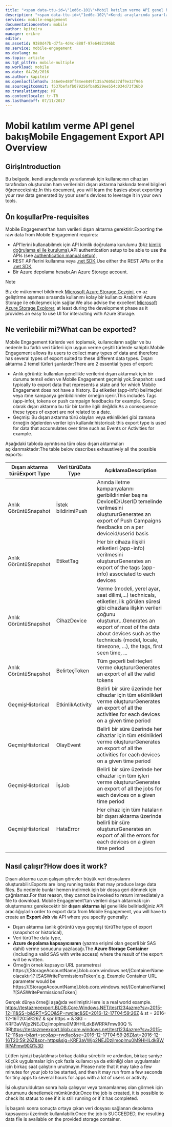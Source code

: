 ```yaml
---
title: "<span data-ttu-id=\"1ed6c-101\">Mobil katılım verme API genel bakış</span><span class=\"sxs-lookup\"><span data-stu-id=\"1ed6c-101\">Mobile Engagement Export API Overview</span></span>"
description: "<span data-ttu-id=\"1ed6c-102\">Kendi araçlarında yararlanmak için kullanıcının cihazları tarafından oluşturulan ham verilerinizi dışarı aktarma hakkında temel bilgileri öğrenin</span><span class=\"sxs-lookup\"><span data-stu-id=\"1ed6c-102\">Learn the basics about exporting your raw data generated by your user's devices to leverage it in your own tools</span></span>"
services: mobile-engagement
documentationcenter: mobile
author: kpiteira
manager: erikre
editor: 
ms.assetid: 9380d47b-d7fa-4d4c-888f-97e6482196bb
ms.service: mobile-engagement
ms.devlang: na
ms.topic: article
ms.tgt_pltfrm: mobile-multiple
ms.workload: mobile
ms.date: 04/26/2016
ms.author: kapiteir
ms.openlocfilehash: 346e0e480ff84ee849f135a7605d27df9e32f966
ms.sourcegitcommit: f537befafb079256fba0529ee554c034d73f36b0
ms.translationtype: MT
ms.contentlocale: tr-TR
ms.lasthandoff: 07/11/2017
---
```

# <a name="mobile-engagement-export-api-overview"></a><span data-ttu-id="1ed6c-103">Mobil katılım verme API genel bakış</span><span class="sxs-lookup"><span data-stu-id="1ed6c-103">Mobile Engagement Export API Overview</span></span>
## <a name="introduction"></a><span data-ttu-id="1ed6c-104">Giriş</span><span class="sxs-lookup"><span data-stu-id="1ed6c-104">Introduction</span></span>
<span data-ttu-id="1ed6c-105">Bu belgede, kendi araçlarında yararlanmak için kullanıcının cihazları tarafından oluşturulan ham verilerinizi dışarı aktarma hakkında temel bilgileri öğreneceksiniz.</span><span class="sxs-lookup"><span data-stu-id="1ed6c-105">In this document, you will learn the basics about exporting your raw data generated by your user's devices to leverage it in your own tools.</span></span>

## <a name="pre-requisites"></a><span data-ttu-id="1ed6c-106">Ön koşullar</span><span class="sxs-lookup"><span data-stu-id="1ed6c-106">Pre-requisites</span></span>
<span data-ttu-id="1ed6c-107">Mobile Engagement'tan ham verileri dışarı aktarma gerektirir:</span><span class="sxs-lookup"><span data-stu-id="1ed6c-107">Exporting the raw data from Mobile Engagement requires:</span></span>

* <span data-ttu-id="1ed6c-108">API'lerini kullanabilmek için API kimlik doğrulama kurulumu (bkz [kimlik doğrulama el ile kuruluma](mobile-engagement-api-authentication-manual.md)),</span><span class="sxs-lookup"><span data-stu-id="1ed6c-108">API authentication setup to be able to use the APIs (see [authentication manual setup](mobile-engagement-api-authentication-manual.md)),</span></span>
* <span data-ttu-id="1ed6c-109">REST API'lerini kullanma veya [.net SDK](mobile-engagement-dotnet-sdk-service-api.md),</span><span class="sxs-lookup"><span data-stu-id="1ed6c-109">Use either the REST APIs or the [.net SDK](mobile-engagement-dotnet-sdk-service-api.md),</span></span>
* <span data-ttu-id="1ed6c-110">Bir Azure depolama hesabı.</span><span class="sxs-lookup"><span data-stu-id="1ed6c-110">An Azure Storage account.</span></span>

> [!NOTE]
> <span data-ttu-id="1ed6c-111">Biz de mükemmel bildirmek [Microsoft Azure Storage Gezgini](http://storageexplorer.com/), en az geliştirme aşaması sırasında kullanımı kolay bir kullanıcı Arabirimi Azure Storage ile etkileşmek için sağlar.</span><span class="sxs-lookup"><span data-stu-id="1ed6c-111">We also advise the excellent [Microsoft Azure Storage Explorer](http://storageexplorer.com/), at least during the development phase as it provides an easy to use UI for interacting with Azure Storage.</span></span>
> 
> 

## <a name="what-can-be-exported"></a><span data-ttu-id="1ed6c-112">Ne verilebilir mi?</span><span class="sxs-lookup"><span data-stu-id="1ed6c-112">What can be exported?</span></span>
<span data-ttu-id="1ed6c-113">Mobile Engagement türlerde veri toplamak, kullanıcıların sağlar ve bu nedenle bu farklı veri türleri için uygun verme çeşitli türlerde sahiptir.</span><span class="sxs-lookup"><span data-stu-id="1ed6c-113">Mobile Engagement allows its users to collect many types of data and therefore has several types of export suited to these different data types.</span></span>
<span data-ttu-id="1ed6c-114">Dışarı aktarma 2 temel türleri şunlardır:</span><span class="sxs-lookup"><span data-stu-id="1ed6c-114">There are 2 essential types of export:</span></span>

* <span data-ttu-id="1ed6c-115">Anlık görüntü: kullanılan genellikle verilerini dışarı aktarmak için bir durumu temsil eden ve Mobile Engagement geçmişi yok.</span><span class="sxs-lookup"><span data-stu-id="1ed6c-115">Snapshot: used typically to export data that represents a state and for which Mobile Engagement does not have a history.</span></span> <span data-ttu-id="1ed6c-116">Bu etiketler (app-info) belirteçleri veya itme kampanya geribildirimler örneğin içerir.</span><span class="sxs-lookup"><span data-stu-id="1ed6c-116">This includes Tags (app-info), tokens or push campaign feedbacks for example.</span></span> <span data-ttu-id="1ed6c-117">Sonuç olarak dışarı aktarma bu tür bir tarihe ilgili değildir.</span><span class="sxs-lookup"><span data-stu-id="1ed6c-117">As a consequence these types of export are not related to a date.</span></span>
* <span data-ttu-id="1ed6c-118">Geçmiş: Bu dışarı aktarma türü olayları veya etkinlikleri gibi zamana örneğin öğelerden veriler için kullanılır.</span><span class="sxs-lookup"><span data-stu-id="1ed6c-118">historical: this export type is used for data that accumulates over time such as Events or Activities for example.</span></span>

<span data-ttu-id="1ed6c-119">Aşağıdaki tabloda ayrıntısına tüm olası dışarı aktarmaları açıklanmaktadır:</span><span class="sxs-lookup"><span data-stu-id="1ed6c-119">The table below describes exhaustively all the possible exports:</span></span>

| <span data-ttu-id="1ed6c-120">Dışarı aktarma türü</span><span class="sxs-lookup"><span data-stu-id="1ed6c-120">Export Type</span></span> | <span data-ttu-id="1ed6c-121">Veri türü</span><span class="sxs-lookup"><span data-stu-id="1ed6c-121">Data Type</span></span> | <span data-ttu-id="1ed6c-122">Açıklama</span><span class="sxs-lookup"><span data-stu-id="1ed6c-122">Description</span></span> |
| --- | --- | --- |
| <span data-ttu-id="1ed6c-123">Anlık Görüntü</span><span class="sxs-lookup"><span data-stu-id="1ed6c-123">Snapshot</span></span> |<span data-ttu-id="1ed6c-124">İstek bildirimi</span><span class="sxs-lookup"><span data-stu-id="1ed6c-124">Push</span></span> |<span data-ttu-id="1ed6c-125">Anında iletme kampanyalarını geribildirimler başına DeviceID/UserID temelinde verilmesini oluşturur</span><span class="sxs-lookup"><span data-stu-id="1ed6c-125">Generates an export of Push Campaigns feedbacks on a per deviceid/userid basis</span></span> |
| <span data-ttu-id="1ed6c-126">Anlık Görüntü</span><span class="sxs-lookup"><span data-stu-id="1ed6c-126">Snapshot</span></span> |<span data-ttu-id="1ed6c-127">Etiket</span><span class="sxs-lookup"><span data-stu-id="1ed6c-127">Tag</span></span> |<span data-ttu-id="1ed6c-128">Her bir cihaza ilişkili etiketleri (app-info) verilmesini oluşturur</span><span class="sxs-lookup"><span data-stu-id="1ed6c-128">Generates an export of the tags (app-info) associated to each devices</span></span> |
| <span data-ttu-id="1ed6c-129">Anlık Görüntü</span><span class="sxs-lookup"><span data-stu-id="1ed6c-129">Snapshot</span></span> |<span data-ttu-id="1ed6c-130">Cihaz</span><span class="sxs-lookup"><span data-stu-id="1ed6c-130">Device</span></span> |<span data-ttu-id="1ed6c-131">Verme (modeli, yerel ayar, saat dilimi,...) technicals, etiketler, ilk görülen süresi gibi cihazlara ilişkin verileri çoğunu oluşturur...</span><span class="sxs-lookup"><span data-stu-id="1ed6c-131">Generates an export of most of the data about devices such as the technicals (model, locale, timezone, ...), the tags, first seen time, ...</span></span> |
| <span data-ttu-id="1ed6c-132">Anlık Görüntü</span><span class="sxs-lookup"><span data-stu-id="1ed6c-132">Snapshot</span></span> |<span data-ttu-id="1ed6c-133">Belirteç</span><span class="sxs-lookup"><span data-stu-id="1ed6c-133">Token</span></span> |<span data-ttu-id="1ed6c-134">Tüm geçerli belirteçleri verme oluşturur</span><span class="sxs-lookup"><span data-stu-id="1ed6c-134">Generates an export of all the valid tokens</span></span> |
| <span data-ttu-id="1ed6c-135">Geçmiş</span><span class="sxs-lookup"><span data-stu-id="1ed6c-135">Historical</span></span> |<span data-ttu-id="1ed6c-136">Etkinlik</span><span class="sxs-lookup"><span data-stu-id="1ed6c-136">Activity</span></span> |<span data-ttu-id="1ed6c-137">Belirli bir süre üzerinde her cihazlar için tüm etkinlikleri verme oluşturur</span><span class="sxs-lookup"><span data-stu-id="1ed6c-137">Generates an export of all the activities for each devices on a given time period</span></span> |
| <span data-ttu-id="1ed6c-138">Geçmiş</span><span class="sxs-lookup"><span data-stu-id="1ed6c-138">Historical</span></span> |<span data-ttu-id="1ed6c-139">Olay</span><span class="sxs-lookup"><span data-stu-id="1ed6c-139">Event</span></span> |<span data-ttu-id="1ed6c-140">Belirli bir süre üzerinde her cihazlar için tüm etkinlikleri verme oluşturur</span><span class="sxs-lookup"><span data-stu-id="1ed6c-140">Generates an export of all the activities for each devices on a given time period</span></span> |
| <span data-ttu-id="1ed6c-141">Geçmiş</span><span class="sxs-lookup"><span data-stu-id="1ed6c-141">Historical</span></span> |<span data-ttu-id="1ed6c-142">İş</span><span class="sxs-lookup"><span data-stu-id="1ed6c-142">Job</span></span> |<span data-ttu-id="1ed6c-143">Belirli bir süre üzerinde her cihazlar için tüm işleri verme oluşturur</span><span class="sxs-lookup"><span data-stu-id="1ed6c-143">Generates an export of all the jobs for each devices on a given time period</span></span> |
| <span data-ttu-id="1ed6c-144">Geçmiş</span><span class="sxs-lookup"><span data-stu-id="1ed6c-144">Historical</span></span> |<span data-ttu-id="1ed6c-145">Hata</span><span class="sxs-lookup"><span data-stu-id="1ed6c-145">Error</span></span> |<span data-ttu-id="1ed6c-146">Her cihaz için tüm hataların bir dışarı aktarma üzerinde belirli bir süre oluşturur</span><span class="sxs-lookup"><span data-stu-id="1ed6c-146">Generates an export of all the errors for each devices on a given time period</span></span> |

## <a name="how-does-it-work"></a><span data-ttu-id="1ed6c-147">Nasıl çalışır?</span><span class="sxs-lookup"><span data-stu-id="1ed6c-147">How does it work?</span></span>
<span data-ttu-id="1ed6c-148">Dışarı aktarma uzun çalışan görevler büyük veri dosyalarını oluşturabilir.</span><span class="sxs-lookup"><span data-stu-id="1ed6c-148">Exports are long running tasks that may produce large data files.</span></span> <span data-ttu-id="1ed6c-149">Bu nedenle bunlar hemen indirmek için bir dosya geri dönmek için çağrılamaz.</span><span class="sxs-lookup"><span data-stu-id="1ed6c-149">For that reason, they cannot be invoked to return immediately a file to download.</span></span>
<span data-ttu-id="1ed6c-150">Mobile Engagement'tan verileri dışarı aktarmak için oluşturmanız gerekecektir bir **dışarı aktarma işi** genellikle belirlediğiniz API aracılığıyla:</span><span class="sxs-lookup"><span data-stu-id="1ed6c-150">In order to export data from Mobile Engagement, you will have to create an **Export Job** via API where you specify generally:</span></span>

* <span data-ttu-id="1ed6c-151">Dışarı aktarma (anlık görüntü veya geçmiş) türü</span><span class="sxs-lookup"><span data-stu-id="1ed6c-151">The type of export (snapshot or historical),</span></span>
* <span data-ttu-id="1ed6c-152">Veri türü</span><span class="sxs-lookup"><span data-stu-id="1ed6c-152">The data type,</span></span>
* <span data-ttu-id="1ed6c-153">**Azure depolama kapsayıcısının** (yazma erişimi olan geçerli bir SAS dahil) verme sonucunu yazılacağı.</span><span class="sxs-lookup"><span data-stu-id="1ed6c-153">The **Azure Storage Container** (including a valid SAS with write access) where the result of the export will be written.</span></span>
* <span data-ttu-id="1ed6c-154">Örneğin örnek kapsayıcı URL parametresi https://[StorageAccountName].blob.core.windows.net/[ContainerName olacaktır]? [SASWritePermissionsToken]</span><span class="sxs-lookup"><span data-stu-id="1ed6c-154">e.g. Example Container URL parameter would be  https://[StorageAccountName].blob.core.windows.net/[ContainerName]?[SASWritePermissionsToken]</span></span>  

<span data-ttu-id="1ed6c-155">Gerçek dünya örneği aşağıda verilmiştir.</span><span class="sxs-lookup"><span data-stu-id="1ed6c-155">Here is a real world example.</span></span> <span data-ttu-id="1ed6c-156">https://testazmeexport.BLOB.Core.Windows.NET/test1234azme?sv=2015-12-11&SS=b&SRT=SCO&SP=rwdlac&SE=2016-12-17T04:59:26Z & st = 2016-12-16T20:59:26Z & spr https = & SIG = KRF3aVWjp2NEJDzjlmoplmu0M9HHlLdkBWRPAFmw90Q % 3B</span><span class="sxs-lookup"><span data-stu-id="1ed6c-156">https://testazmeexport.blob.core.windows.net/test1234azme?sv=2015-12-11&ss=b&srt=sco&sp=rwdlac&se=2016-12-17T04:59:26Z&st=2016-12-16T20:59:26Z&spr=https&sig=KRF3aVWjp2NEJDzjlmoplmu0M9HHlLdkBWRPAFmw90Q%3D</span></span>

<span data-ttu-id="1ed6c-157">Lütfen işinizi başlatılması birkaç dakika sürebilir ve ardından, birkaç saniye küçük uygulamalar için çok fazla kullanıcı ya da etkinliği olan uygulamalar için birkaç saat çalıştırın unutmayın.</span><span class="sxs-lookup"><span data-stu-id="1ed6c-157">Please note that it may take a few minutes for your job to be started, and then it may run from a few seconds for tiny apps to several hours for apps with a lot of users or activity.</span></span>

<span data-ttu-id="1ed6c-158">İşi oluşturulduktan sonra hala çalışıyor veya tamamlanmış olan görmek için durumunu denetlemek mümkündür.</span><span class="sxs-lookup"><span data-stu-id="1ed6c-158">Once the job is created, it is possible to check its status to see if it is still running or if it has completed.</span></span>

<span data-ttu-id="1ed6c-159">İş başarılı sonra sonuçta ortaya çıkan veri dosyası sağlanan depolama kapsayıcısı üzerinde kullanılabilir.</span><span class="sxs-lookup"><span data-stu-id="1ed6c-159">Once the job is SUCCEEDED, the resulting data file is available on the provided storage container.</span></span>

